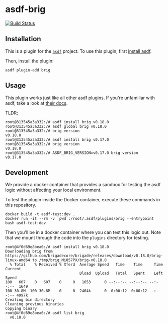 # asdf-brig

[![Build Status](https://travis-ci.com/Ibotta/asdf-brig.svg?branch=master)](https://travis-ci.com/Ibotta/asdf-brig)

## Installation

This is a plugin for the [`asdf`](https://github.com/asdf-vm/asdf) project.
To use this plugin, first [install asdf](https://github.com/asdf-vm/asdf#setup).

Then, install the plugin:

```console
asdf plugin-add brig
```

## Usage

This plugin works just like all other asdf plugins. If you're unfamiliar with
asdf, take a look at [their docs](https://github.com/asdf-vm/asdf#usage).

TLDR;

```console
root@313545a3a332:/# asdf install brig v0.18.0
root@313545a3a332:/# asdf global brig v0.18.0
root@313545a3a332:/# brig version
v0.18.0
root@313545a3a332:/# asdf install brig v0.17.0
root@313545a3a332:/# brig version
v0.18.0
root@313545a3a332:/# ASDF_BRIG_VERSION=v0.17.0 brig version
v0.17.0
```

## Development

We provide a docker container that provides a sandbox for testing the asdf logic
without affecting your local environment.

To test the plugin inside the Docker container, execute these commands in this
repository.

```console
docker build -t asdf-test:dev .
docker run -it --rm -v `pwd`:/root/.asdf/plugins/brig --entrypoint bash asdf-test:dev
```

Then you'll be in a docker container where you can test this logic out. Note
that we mount through the code into the `plugins` directory for testing.

```console
root@4f0d69e8bea6:/# asdf install brig v0.18.0
Downloading brig from https://github.com/brigadecore/brigade/releases/download/v0.18.0/brig-linux-amd64 to /tmp/brig_Mi057PX/brig-v0.18.0
  % Total    % Received % Xferd  Average Speed   Time    Time     Time  Current
                                 Dload  Upload   Total   Spent    Left  Speed
100   607    0   607    0     0   1653      0 --:--:-- --:--:-- --:--:--  1649
100 30.8M  100 30.8M    0     0  2464k      0  0:00:12  0:00:12 --:--:-- 4997k
Creating bin directory
Cleaning previous binaries
Copying binary
root@4f0d69e8bea6:/# asdf list brig
  v0.18.0
```
